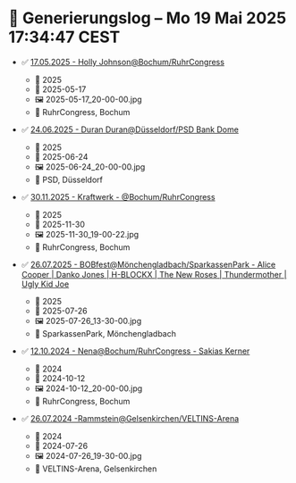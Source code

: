 # 📓 Generierungslog – Mo 19 Mai 2025 17:34:47 CEST

- ✅ [17.05.2025 - Holly Johnson@Bochum/RuhrCongress](./src/content/events/2025/05-17/index.mdx)
  - 📅 2025
  - 📅 2025-05-17
  - 🖼️ 2025-05-17_20-00-00.jpg
  - 📍 RuhrCongress, Bochum

- ✅ [24.06.2025 - Duran Duran@Düsseldorf/PSD Bank Dome](./src/content/events/2025/06-24/index.mdx)
  - 📅 2025
  - 📅 2025-06-24
  - 🖼️ 2025-06-24_20-00-00.jpg
  - 📍 PSD, Düsseldorf

- ✅ [30.11.2025 - Kraftwerk - @Bochum/RuhrCongress](./src/content/events/2025/11-30/index.mdx)
  - 📅 2025
  - 📅 2025-11-30
  - 🖼️ 2025-11-30_19-00-22.jpg
  - 📍 RuhrCongress, Bochum

- ✅ [26.07.2025 - BOBfest@Mönchengladbach/SparkassenPark - Alice Cooper | Danko Jones | H-BLOCKX | The New Roses | Thundermother | Ugly Kid Joe](./src/content/events/2025/07-26/index.mdx)
  - 📅 2025
  - 📅 2025-07-26
  - 🖼️ 2025-07-26_13-30-00.jpg
  - 📍 SparkassenPark, Mönchengladbach

- ✅ [12.10.2024 - Nena@Bochum/RuhrCongress - Sakias Kerner](./src/content/events/2024/10-12/index.mdx)
  - 📅 2024
  - 📅 2024-10-12
  - 🖼️ 2024-10-12_20-00-00.jpg
  - 📍 RuhrCongress, Bochum

- ✅ [26.07.2024 -Rammstein@Gelsenkirchen/VELTINS-Arena](./src/content/events/2024/07-26/index.mdx)
  - 📅 2024
  - 📅 2024-07-26
  - 🖼️ 2024-07-26_19-30-00.jpg
  - 📍 VELTINS-Arena, Gelsenkirchen

